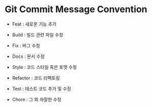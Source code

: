 # Git Commit Message Convention

- Feat : 새로운 기능 추가

- Build : 빌드 관련 파일 수정

- Fix : 버그 수정

- Docs : 문서 수정

- Style : 코드 스타일 혹은 포맷 수정

- Refactor : 코드 리팩토링

- Test : 테스트 코드 추가 및 수정

- Chore : 그 외 자잘한 수정